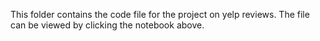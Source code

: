 This folder contains the code file for the project on yelp reviews. The file can be viewed by clicking the notebook above. 
